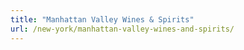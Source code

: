 ```yaml
---
title: "Manhattan Valley Wines & Spirits"
url: /new-york/manhattan-valley-wines-and-spirits/
---
```

